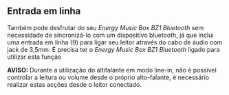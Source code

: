 ## Entrada em linha

Também pode desfrutar do seu *Energy Music Box BZ1 Bluetooth*  sem necessidade de sincronizá-lo com um dispositivo bluetooth, já que inclui uma entrada em linha (9) para ligar seu leitor através do cabo de áudio com jack de 3,5mm. É precisa ter o *Energy Music Box BZ1 Bluetooth* ligado para utilizar esta função 

**AVISO:** Durante a utilização do altifalante em modo line-in, não é possível controlar a leitura ou volume desde o próprio alto-falante, é necessário realizar estas acções desde o leitor conectado.
